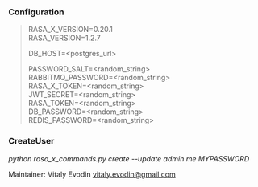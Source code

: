 ### Configuration
>RASA_X_VERSION=0.20.1  
>RASA_VERSION=1.2.7  
>
>DB_HOST=<postgres_url> 
>
>PASSWORD_SALT=<random_string>  
>RABBITMQ_PASSWORD=<random_string>  
>RASA_X_TOKEN=<random_string>  
>JWT_SECRET=<random_string>  
>RASA_TOKEN=<random_string>  
>DB_PASSWORD=<random_string>  
>REDIS_PASSWORD=<random_string>  
### CreateUser
*python rasa_x_commands.py create --update admin me MYPASSWORD*



Maintainer: Vitaly Evodin vitaly.evodin@gmail.com
